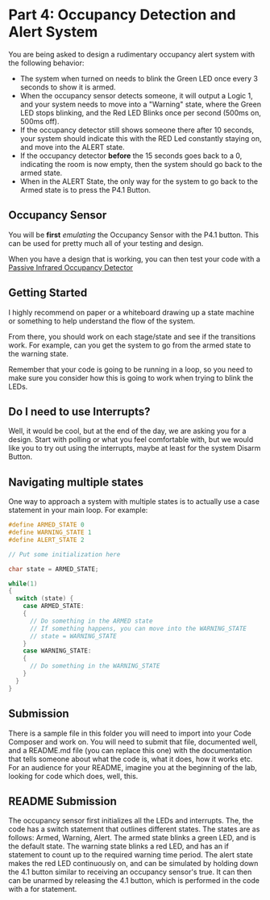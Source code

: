 # Part 4: Occupancy Detection and Alert System
You are being asked to design a rudimentary occupancy alert system with the following behavior:
- The system when turned on needs to blink the Green LED once every 3 seconds to show it is armed.
- When the occupancy sensor detects someone, it will output a Logic 1, and your system needs to move into a "Warning" state, where the Green LED stops blinking, and the Red LED Blinks once per second (500ms on, 500ms off).
- If the occupancy detector still shows someone there after 10 seconds, your system should indicate this with the RED Led constantly staying on, and move into the ALERT state.
- If the occupancy detector **before** the 15 seconds goes back to a 0, indicating the room is now empty, then the system should go back to the armed state.
- When in the ALERT State, the only way for the system to go back to the Armed state is to press the P4.1 Button.

## Occupancy Sensor
You will be **first** *emulating* the Occupancy Sensor with the P4.1 button. This can be used for pretty much all of your testing and design.

When you have a design that is working, you can then test your code with a [Passive Infrared Occupancy Detector](https://www.amazon.com/DIYmall-HC-SR501-Motion-Infrared-Arduino/dp/B012ZZ4LPM)

## Getting Started
I highly recommend on paper or a whiteboard drawing up a state machine or something to help understand the flow of the system.

From there, you should work on each stage/state and see if the transitions work. For example, can you get the system to go from the armed state to the warning state.

Remember that your code is going to be running in a loop, so you need to make sure you consider how this is going to work when trying to blink the LEDs.

## Do I need to use Interrupts?
Well, it would be cool, but at the end of the day, we are asking you for a design. Start with polling or what you feel comfortable with, but we would like you to try out using the interrupts, maybe at least for the system Disarm Button.

## Navigating multiple states
One way to approach a system with multiple states is to actually use a case statement in your main loop. For example:
```c
#define ARMED_STATE 0
#define WARNING_STATE 1
#define ALERT_STATE 2

// Put some initialization here

char state = ARMED_STATE;

while(1)
{
  switch (state) {
    case ARMED_STATE:
    {
      // Do something in the ARMED state
      // If something happens, you can move into the WARNING_STATE
      // state = WARNING_STATE
    }
    case WARNING_STATE:
    {
      // Do something in the WARNING_STATE
    }
  }
}
```

## Submission
There is a sample file in this folder you will need to import into your Code Composer and work on. You will need to submit that file, documented well, and a README.md file (you can replace this one) with the documentation that tells someone about what the code is, what it does, how it works etc. For an audience for your README, imagine you at the beginning of the lab, looking for code which does, well, this.


## README Submission

The occupancy sensor first initializes all the LEDs and interrupts. The, the code has a switch statement that outlines different states. The states are as follows: Armed, Warning, Alert. The armed state blinks a green LED, and is the default state. The warning state blinks a red LED, and has an if statement to count up to the required warning time period. The alert state makes the red LED continuously on, and can be simulated by holding down the 4.1 button similar to receiving an occupancy sensor's true. It can then can be unarmed by releasing the 4.1 button, which is performed in the code with a for statement. 
